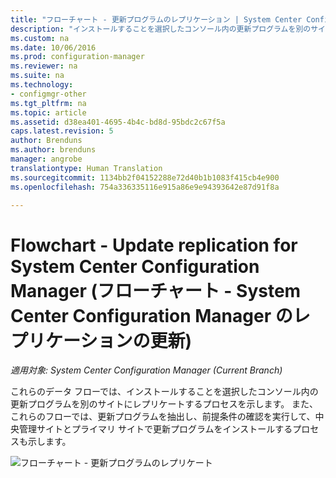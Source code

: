 ```yaml
---
title: "フローチャート - 更新プログラムのレプリケーション | System Center Configuration Manager"
description: "インストールすることを選択したコンソール内の更新プログラムを別のサイトにレプリケートするプロセスについて説明します。"
ms.custom: na
ms.date: 10/06/2016
ms.prod: configuration-manager
ms.reviewer: na
ms.suite: na
ms.technology:
- configmgr-other
ms.tgt_pltfrm: na
ms.topic: article
ms.assetid: d38ea401-4695-4b4c-bd8d-95bdc2c67f5a
caps.latest.revision: 5
author: Brenduns
ms.author: brenduns
manager: angrobe
translationtype: Human Translation
ms.sourcegitcommit: 1134bb2f04152288e72d40b1b1083f415cb4e900
ms.openlocfilehash: 754a336335116e915a86e9e94393642e87d91f8a

---
```

# <a name="flowchart---update-replication-for-system-center-configuration-manager"></a>Flowchart - Update replication for System Center Configuration Manager (フローチャート - System Center Configuration Manager のレプリケーションの更新)

*適用対象: System Center Configuration Manager (Current Branch)*

これらのデータ フローでは、インストールすることを選択したコンソール内の更新プログラムを別のサイトにレプリケートするプロセスを示します。 また、これらのフローでは、更新プログラムを抽出し、前提条件の確認を実行して、中央管理サイトとプライマリ サイトで更新プログラムをインストールするプロセスも示します。  

 ![フローチャート - 更新プログラムのレプリケート](media/Flowchart---Replicate-updates.png)  



<!--HONumber=Nov16_HO1-->


